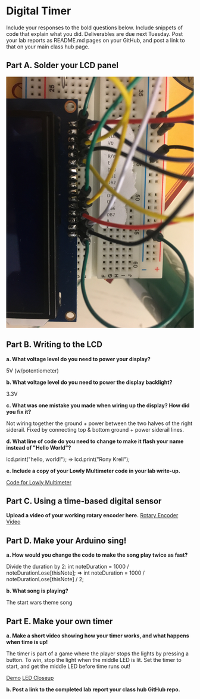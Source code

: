 # Digital Timer
 
Include your responses to the bold questions below. Include snippets of code that explain what you did. Deliverables are due next Tuesday. Post your lab reports as README.md pages on your GitHub, and post a link to that on your main class hub page.

## Part A. Solder your LCD panel

![LCD picture](https://github.com/ronykrell/IDD-Fa19-Lab2/blob/master/soldered.JPG "LCD")


## Part B. Writing to the LCD
 
**a. What voltage level do you need to power your display?**

5V (w/potentiometer)

**b. What voltage level do you need to power the display backlight?**

3.3V
   
**c. What was one mistake you made when wiring up the display? How did you fix it?**

Not wiring together the ground + power between the two halves of the right siderail. Fixed by connecting top & bottom ground + power siderail lines.


**d. What line of code do you need to change to make it flash your name instead of "Hello World"?**

  lcd.print("hello, world!"); =>   lcd.print("Rony Krell");
 
**e. Include a copy of your Lowly Multimeter code in your lab write-up.**

[Code for Lowly Multimeter](https://github.com/ronykrell/IDD-Fa19-Lab2/blob/master/LowlyVoltmeter.ino)


## Part C. Using a time-based digital sensor

**Upload a video of your working rotary encoder here.**
[Rotary Encoder Video](https://youtu.be/SlvDI3g2yI4)


## Part D. Make your Arduino sing!

**a. How would you change the code to make the song play twice as fast?**

Divide the duration by 2:
int noteDuration = 1000 / noteDurationLose[thisNote];
   => int noteDuration = 1000 / noteDurationLose[thisNote] / 2;
 
**b. What song is playing?**

The start wars theme song


## Part E. Make your own timer

**a. Make a short video showing how your timer works, and what happens when time is up!**

The timer is part of a game where the player stops the lights by pressing a button. To win, stop the light when the middle LED is lit. 
Set the timer to start, and get the middle LED before time runs out!


[Demo](https://youtu.be/2L-5r6BSOIg)
[LED Closeup](https://youtu.be/kWZPegpry50)

**b. Post a link to the completed lab report your class hub GitHub repo.**
